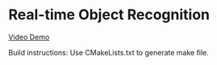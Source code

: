 # Real-time Object Recognition

<a href="https://youtu.be/qoUKXvvBtTc" target="_top">Video Demo</a>


Build instructions:
Use CMakeLists.txt to generate make file.

